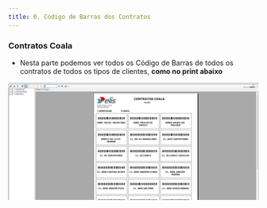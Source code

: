 ```yaml
---
title: 0. Codigo de Barras dos Contratos
---
```


### Contratos Coala

* Nesta parte podemos ver todos os Código de Barras de todos os contratos de todos os tipos de clientes, **como no print abaixo**

![Alt text](image.png)
